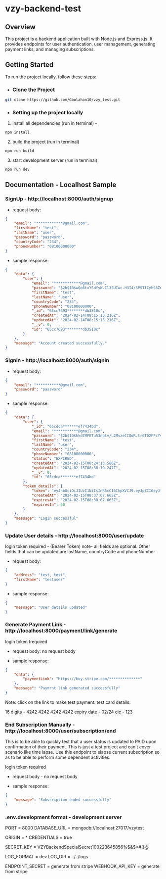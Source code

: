 # vzy-backend-test

## Overview
This project is a backend application built with Node.js and Express.js. It provides endpoints for user authentication, user management, generating payment links, and managing subscriptions.

## Getting Started
To run the project locally, follow these steps:

- ### Clone the Project
```bash
git clone https://github.com/Gbolahan10/vzy_test.git
```
- ### Setting up the project locally
1. install all dependencies (run in terminal) - 
```bash
npm install
```

2. build the project (run in terminal) 
```bash
npm run build
```

3. start development server (run in terminal)
```bash
npm run dev
```

## Documentation - Localhost Sample

### SignUp - http://localhost:8000/auth/signup

- request body:
```json
{
    "email": "************@gmail.com",
    "firstName": "test",
    "lastName": "user",
    "password": "password",
    "countryCode": "234",
    "phoneNumber": "08100000000"
}
```

- sample response:
```json
{
    "data": {
        "user": {
            "email": "************@gmail.com",
            "password": "$2b$10$wQo6txYSdYyW.Il3SUIwc.H3I4/SPSTfCyhS3ZneQ9DJDgx24zzkq",
            "firstName": "test",
            "lastName": "user",
            "countryCode": "234",
            "phoneNumber": "08100000000",
            "_id": "65cc7693********db3510c",
            "createdAt": "2024-02-14T08:15:15.216Z",
            "updatedAt": "2024-02-14T08:15:15.216Z",
            "__v": 0,
            "id": "65cc7693********db3510c"
        }
    },
    "message": "Account created successfully."
}
```

### SignIn - http://localhost:8000/auth/signin

- request body:
```json
{
    "email": "***********@gmail.com",
    "password": "password"
}
```

- sample response:
```json
{
    "data": {
        "user": {
            "_id": "65cdca*******ef7434bd",
            "email": "***********@gmail.com",
            "password": "$2b$10$kkd7MFETu53nptv/L2MvzeCCQoR.tr6T02FFcYv0j3Mdfo3qF1llm",
            "firstName": "test",
            "lastName": "user",
            "countryCode": "234",
            "phoneNumber": "08100000000",
            "status": "EXPIRED",
            "createdAt": "2024-02-15T08:24:13.586Z",
            "updatedAt": "2024-02-15T08:36:19.247Z",
            "__v": 0,
            "id": "65cdca*******ef7434bd"
        },
        "token_details": {
            "token": "eyJhbGciOiJIUzI1NiIsInR5cCI6IkpXVCJ9.eyJpZCI6eyJfaWQiOiI2NWNkY2EyZGJlZjFmY2VhZWY3NDM0YmQiLCJlbWFpbCI6Imdib2xhaGFuLmFqaWJhZGVAbGlrZW5lc3Nncm91cC5jb20iLCJwYXNzd29yZCI6IiQyYiQx*************************************************IsInVwZGF0ZWRBdCI6IjIwMjQtMDItMTVUMDg6MzY6MTkuMjQ3WiIsIl9fdiI6MCwiaWQiOiI2NWNkY2EyZGJlZjFmY2VhZWY3NDM0YmQifSwiaWF0IjoxNzA3OTg2MjI3LCJleHAiOjE3MDc5ODYyODd9.KZ_Y8yq0OOfrKvtevBR_I4qzWc9oa90D0X3lP7O6Gzg",
            "createdAt": "2024-02-15T08:37:07.665Z",
            "expiresAt": "2024-02-15T08:38:07.665Z",
            "expiresIn": 60
        }
    },
    "message": "Login successful"
}
```

### Update User details - http://localhost:8000/user/update

login token required - (Bearer Token)
note- all fields are optional. Other fields that can be updated are lastName, countryCode and phoneNumber

- request body: 
```json
{
    "address": "test, test",
    "firstName": "testuser"
}
```

- sample response:
```json
{
    "message": "User details updated"
}
```

### Generate Payment Link - http://localhost:8000/payment/link/generate

login token trequired

- request body: no request body

- sample response:
```json
{
    "data": {
        "paymentLink": "https://buy.stripe.com/**************"
    },
    "message": "Paymrnt link generated successfully"
}
```

Note: click on the link to make test payment.
test card details:

16 digits - 4242 4242 4242 4242
expiry date - 02/24
cic - 123

### End Subscription Manually - http://localhost:8000/user/subscription/end

This is to be able to quickly test that a user status is updated to PAID upon confirmation of their payment. This is just a test project and can't cover scenario like time lapse. Use this endpoint to elapse current subscription so as to be able to perform some dependent activities.

login token required

- request body - no request body

- sample response:
```json
{
    "message": "Subscription ended successfully"
}
```

### .env.development format - development server

PORT = 8000
DATABASE_URL = mongodb://localhost:27017/vzytest

ORIGIN = *
CREDENTIALS = true

SECRET_KEY = VZYBackendSpecialSecret100223645856%$&$*#()@

LOG_FORMAT = dev
LOG_DIR = ../../logs

ENDPOINT_SECRET = generate from stripe
WEBHOOK_API_KEY = generate from stripe